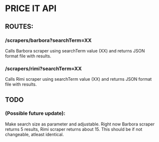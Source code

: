 # PRICE IT API

## ROUTES:

### /scrapers/barbora?searchTerm=XX

Calls Barbora scraper using searchTerm value (XX) and returns JSON format file with results.

### /scrapers/rimi?searchTerm=XX

Calls Rimi scraper using searchTerm value (XX) and returns JSON format file with results.

## TODO

### (Possible future update):

Make search size as parameter and adjustable. Right now Barbora scraper returns 5 results, Rimi scraper returns about 15. This should be if not changeable, atleast identical.
